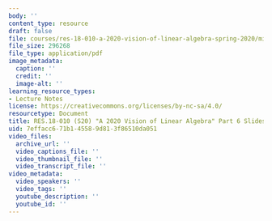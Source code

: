 ```yaml
---
body: ''
content_type: resource
draft: false
file: courses/res-18-010-a-2020-vision-of-linear-algebra-spring-2020/mitres_18_010_s20_slides_part6.pdf
file_size: 296268
file_type: application/pdf
image_metadata:
  caption: ''
  credit: ''
  image-alt: ''
learning_resource_types:
- Lecture Notes
license: https://creativecommons.org/licenses/by-nc-sa/4.0/
resourcetype: Document
title: RES.18-010 (S20) "A 2020 Vision of Linear Algebra" Part 6 Slides
uid: 7effacc6-71b1-4558-9d81-3f86510da051
video_files:
  archive_url: ''
  video_captions_file: ''
  video_thumbnail_file: ''
  video_transcript_file: ''
video_metadata:
  video_speakers: ''
  video_tags: ''
  youtube_description: ''
  youtube_id: ''
---
```

